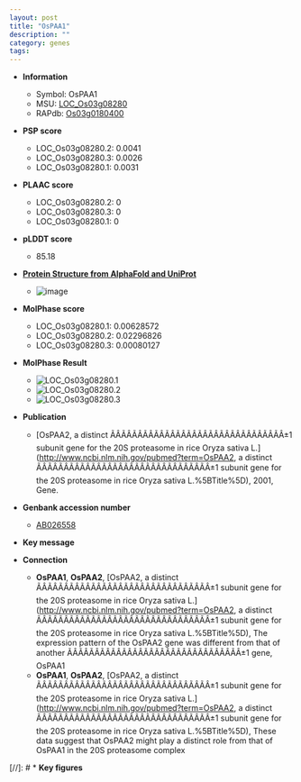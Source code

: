 ```yaml
---
layout: post
title: "OsPAA1"
description: ""
category: genes
tags: 
---
```


* **Information**  
    + Symbol: OsPAA1  
    + MSU: [LOC_Os03g08280](http://rice.plantbiology.msu.edu/cgi-bin/ORF_infopage.cgi?orf=LOC_Os03g08280)  
    + RAPdb: [Os03g0180400](http://rapdb.dna.affrc.go.jp/viewer/gbrowse_details/irgsp1?name=Os03g0180400)  

* **PSP score**  
    + LOC_Os03g08280.2: 0.0041 
    + LOC_Os03g08280.3: 0.0026 
    + LOC_Os03g08280.1: 0.0031 

* **PLAAC score**  
    + LOC_Os03g08280.2: 0 
    + LOC_Os03g08280.3: 0 
    + LOC_Os03g08280.1: 0 

* **pLDDT score**
    + 85.18

* **[Protein Structure from AlphaFold and UniProt](https://www.uniprot.org/uniprotkb/Q10QW8/entry#structure)**
    + ![image](https://ricepsp.github.io/images/Q1/AF-Q10QW8-F1.png)

* **MolPhase score**
    + LOC_Os03g08280.1: 0.00628572
    + LOC_Os03g08280.2: 0.02296826
    + LOC_Os03g08280.3: 0.00080127

* **MolPhase Result**
    + ![LOC_Os03g08280.1](https://304243504.github.io/Pictures/LOC_Os03g/LOC_Os03g08280.1.png)
    + ![LOC_Os03g08280.2](https://304243504.github.io/Pictures/LOC_Os03g/LOC_Os03g08280.2.png)
    + ![LOC_Os03g08280.3](https://304243504.github.io/Pictures/LOC_Os03g/LOC_Os03g08280.3.png)

* **Publication**  
    + [OsPAA2, a distinct ÃÂÃÂÃÂÃÂÃÂÃÂÃÂÃÂÃÂÃÂÃÂÃÂÃÂÃÂÃÂÃÂ±1 subunit gene for the 20S proteasome in rice Oryza sativa L.](http://www.ncbi.nlm.nih.gov/pubmed?term=OsPAA2, a distinct ÃÂÃÂÃÂÃÂÃÂÃÂÃÂÃÂÃÂÃÂÃÂÃÂÃÂÃÂÃÂÃÂ±1 subunit gene for the 20S proteasome in rice Oryza sativa L.%5BTitle%5D), 2001, Gene.

* **Genbank accession number**  
    + [AB026558](http://www.ncbi.nlm.nih.gov/nuccore/AB026558)

* **Key message**  

* **Connection**  
    + __OsPAA1__, __OsPAA2__, [OsPAA2, a distinct ÃÂÃÂÃÂÃÂÃÂÃÂÃÂÃÂÃÂÃÂÃÂÃÂÃÂÃÂÃÂÃÂ±1 subunit gene for the 20S proteasome in rice Oryza sativa L.](http://www.ncbi.nlm.nih.gov/pubmed?term=OsPAA2, a distinct ÃÂÃÂÃÂÃÂÃÂÃÂÃÂÃÂÃÂÃÂÃÂÃÂÃÂÃÂÃÂÃÂ±1 subunit gene for the 20S proteasome in rice Oryza sativa L.%5BTitle%5D), The expression pattern of the OsPAA2 gene was different from that of another ÃÂÃÂÃÂÃÂÃÂÃÂÃÂÃÂÃÂÃÂÃÂÃÂÃÂÃÂÃÂÃÂ±1 gene, OsPAA1
    + __OsPAA1__, __OsPAA2__, [OsPAA2, a distinct ÃÂÃÂÃÂÃÂÃÂÃÂÃÂÃÂÃÂÃÂÃÂÃÂÃÂÃÂÃÂÃÂ±1 subunit gene for the 20S proteasome in rice Oryza sativa L.](http://www.ncbi.nlm.nih.gov/pubmed?term=OsPAA2, a distinct ÃÂÃÂÃÂÃÂÃÂÃÂÃÂÃÂÃÂÃÂÃÂÃÂÃÂÃÂÃÂÃÂ±1 subunit gene for the 20S proteasome in rice Oryza sativa L.%5BTitle%5D), These data suggest that OsPAA2 might play a distinct role from that of OsPAA1 in the 20S proteasome complex

[//]: # * **Key figures**  


